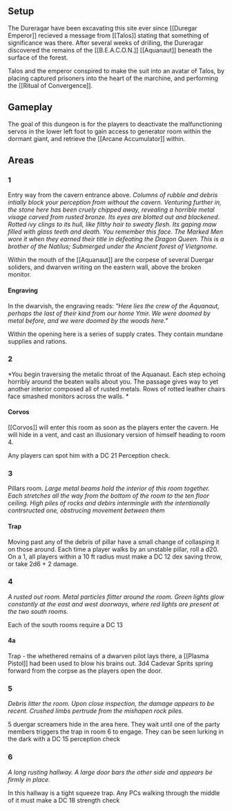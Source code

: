 ## Setup
The Dureragar have been excavating this site ever since [[Duregar Emperor]] recieved a message from [[Talos]] stating that something of significance was there. After several weeks of drilling, the Dureragar discovered the remains of the [[B.E.A.C.O.N.]] [[Aquanaut]] beneath the surface of the forest. 

Talos and the emperor conspired to make the suit into an avatar of Talos, by placing captured prisoners into the heart of the marchine, and performing the [[Ritual of Convergence]].

## Gameplay
The goal of this dungeon is for the players to deactivate the malfunctioning servos in the lower left foot to gain access to generator room within the dormant giant, and retrieve the [[Arcane Accumulator]] within.

## Areas

### 1
Entry way from the cavern entrance above.
*Columns of rubble and debris intially block your perception from without the cavern. Venturing further in, the stone here has been cruely chipped away, revealing a horrible metal visage carved from rusted bronze. Its eyes are blotted out and blackened. Rotted ivy clings to its hull, like filthy hair to sweaty flesh. Its gaping maw filled with glass teeth and death. You remember this face. The Marked Men wore it when they earned their title in defeating the Dragon Queen. This is a brother of the Natilus; Submerged under the Ancient forest of Vietgnome.*

Within the mouth of the [[Aquanaut]] are the corpese of several Duergar soliders, and dwarven writing on the eastern wall, above the broken monitor.

#### Engraving
In the dwarvish, the engraving reads:
*"Here lies the crew of the Aquanaut, perhaps the last of their kind from our home Ymir. We were doomed by metal before, and we were doomed by the woods here."*

Within the opening here is a series of supply crates. They contain mundane supplies and rations. 




### 2
*You begin traversing the metalic throat of the Aquanaut. Each step echoing horribly around the beaten walls about you. The passage gives way to yet another interior composed all of rusted metals. Rows of rotted leather chairs face smashed monitors across the walls. *

#### Corvos
[[Corvos]] will enter this room as soon as the players enter the cavern. He will hide in a vent, and cast an illusionary version of himself heading to room 4. 

Any players can spot him with a DC 21 Perception check.  

### 3
Pillars room.
*Large metal beams hold the interior of this room together. Each stretches all the way from the bottom of the room to the ten floor ceiling. High piles of rocks and debirs intermingle with the intentionally contrsructed one, obstrucing movement between them*

#### Trap
Moving past any of the debris of pillar have a small change of collasping it on those around. Each time a player walks by an unstable pillar, roll a d20. On a 1, all players within a 10 ft radius must make a DC 12 dex saving throw, or take 2d6 + 2 damage.

### 4
*A rusted out room. Metal particles flitter around the room. Green lights glow constantly at the east and west doorways, where red lights are present at the two south rooms.*

Each of the south rooms require a DC 13 
#### 4a
Trap - the whethered remains of a dwarven pilot lays there, a [[Plasma Pistol]] had been used to blow his brains out. 3d4 Cadevar Sprits spring forward from the corpse as the players open the door.

### 5
*Debris litter the room. Upon close inspection, the damage appears to be recent. Crushed limbs pertrude from the mishapen rock piles.*

5 duergar screamers hide in the area here. They wait until one of the party members triggers the trap in room 6 to engage. They can be seen lurking in the dark with a DC 15 perception check

### 6
*A long rusting hallway. A large door bars the other side and appears be firmly in place.*

In this hallway is a  tight squeeze trap. Any PCs walking through the middle of it must make a DC 18 strength check 